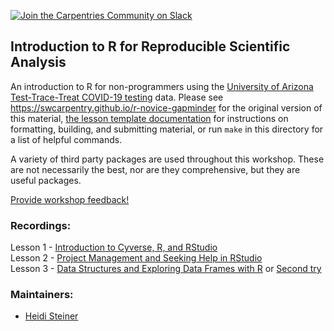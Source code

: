 [![Join the Carpentries Community on Slack](https://img.shields.io/badge/Create_Slack_Account-The_Carpentries-071159.svg)](https://swc-slack-invite.herokuapp.com/)

## Introduction to R for Reproducible Scientific Analysis

An introduction to R for non-programmers using the [University of Arizona Test-Trace-Treat COVID-19 testing](https://arizona.figshare.com/articles/dataset/University_of_Arizona_Test-Trace-Treat_COVID-19_testing_results/14869740) data.
Please see <https://swcarpentry.github.io/r-novice-gapminder> for the original version of this material,
[the lesson template documentation][lesson-example]
for instructions on formatting, building, and submitting material,
or run `make` in this directory for a list of helpful commands.

A variety of third party packages are used throughout this workshop. These
are not necessarily the best, nor are they comprehensive, but they are useful
packages.

[Provide workshop feedback!](https://uarizona.co1.qualtrics.com/jfe/form/SV_4Ypind02vzvRSIe)

### Recordings: 

Lesson 1 - [Introduction to Cyverse, R, and RStudio](https://arizona.box.com/s/jexs9i3uohwi6es3w2r9lnwxgkn0tnkr)   
Lesson 2 - [Project Management and Seeking Help in RStudio](https://arizona.box.com/s/0ixn2p8numggs4svlr0p76zceeqrpb2n)  
Lesson 3 - [Data Structures and Exploring Data Frames with R](https://arizona.box.com/s/3l3pa47cdde3lb193a7mqnbgfixqv73o) or [Second try](https://arizona.box.com/s/sjleigdoh35whlj5qxbonqnn5gn3p4lj)

### Maintainers:

* [Heidi Steiner](heidi_steiner)

[gapminder]: http://www.gapminder.org/
[lesson-example]: https://carpentries.github.io/lesson-example
[heidi_steiner]: https://datascience.arizona.edu/person/heidi-steiner
